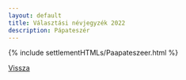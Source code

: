 ```yaml
---
layout: default
title: Választási névjegyzék 2022
description: Pápateszér
---
```


{% include settlementHTMLs/Paapateszeer.html %}

[Vissza](./)